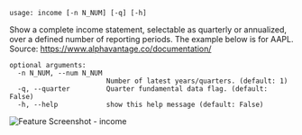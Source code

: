 ```text
usage: income [-n N_NUM] [-q] [-h]
```

Show a complete income statement, selectable as quarterly or annualized, over a defined number of reporting periods. The example below is for AAPL. Source: 
https://www.alphavantage.co/documentation/
```
optional arguments:
  -n N_NUM, --num N_NUM
                        Number of latest years/quarters. (default: 1)
  -q, --quarter         Quarter fundamental data flag. (default: False)
  -h, --help            show this help message (default: False)
```
<img size="1400" alt="Feature Screenshot - income" src="https://user-images.githubusercontent.com/85772166/141366485-46506035-4f4d-4ba7-b30a-96f7d01468f6.png">
